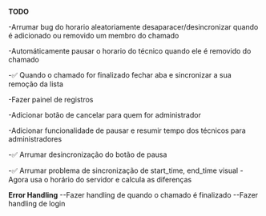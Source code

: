 **TODO**

-Arrumar bug do horario aleatoriamente desaparacer/desincronizar quando é adicionado ou removido um membro do chamado

-Automáticamente pausar o horario do técnico quando ele é removido do chamado

-✅ Quando o chamado for finalizado fechar aba e sincronizar a sua remoção da lista 

-Fazer painel de registros

-Adicionar botão de cancelar para quem for administrador

-Adicionar funcionalidade de pausar e resumir tempo dos técnicos para administradores

-✅ Arrumar desincronização do botão de pausa

-✅ Arrumar problema de sincronização de start_time, end_time visual
	-Agora usa o horário do servidor e calcula as diferenças

__Error Handling__
--Fazer handling de quando o chamado é finalizado
--Fazer handling de login
